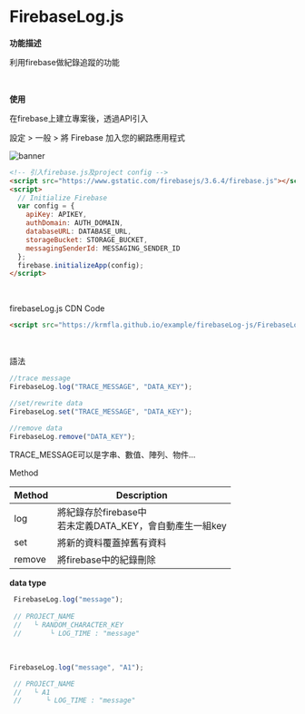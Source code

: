 # FirebaseLog.js

<b>功能描述</b>

利用firebase做紀錄追蹤的功能

<br />

<b>使用</b>

在firebase上建立專案後，透過API引入

設定 > 一般 > 將 Firebase 加入您的網路應用程式

![banner](https://github.com/krmfla/JS-Factory/blob/master/firebaseLog-js/setting.jpg "Firebase")

```html
<!-- 引入firebase.js及project config -->
<script src="https://www.gstatic.com/firebasejs/3.6.4/firebase.js"></script>
<script>
  // Initialize Firebase
  var config = {
    apiKey: APIKEY,
    authDomain: AUTH_DOMAIN, 
    databaseURL: DATABASE_URL,
    storageBucket: STORAGE_BUCKET,
    messagingSenderId: MESSAGING_SENDER_ID
  };
  firebase.initializeApp(config);
</script>
```

<br />

firebaseLog.js CDN Code
```html
<script src="https://krmfla.github.io/example/firebaseLog-js/FirebaseLog.js"></script>
```

<br />

語法

```javascript
//trace message
FirebaseLog.log("TRACE_MESSAGE", "DATA_KEY");

//set/rewrite data 
FirebaseLog.set("TRACE_MESSAGE", "DATA_KEY");

//remove data
FirebaseLog.remove("DATA_KEY");
```

TRACE_MESSAGE可以是字串、數值、陣列、物件...


Method

Method | Description
------ | -----------
log    | 將紀錄存於firebase中 <br /> 若未定義DATA_KEY，會自動產生一組key
set    | 將新的資料覆蓋掉舊有資料
remove | 將firebase中的紀錄刪除

<b>data type</b>

```javascript
 FirebaseLog.log("message");
 
 // PROJECT_NAME
 //   └ RANDOM_CHARACTER_KEY
 //       └ LOG_TIME : "message"
```

<br />

```javascript
FirebaseLog.log("message", "A1");

 // PROJECT_NAME
 //   └ A1
 //      └ LOG_TIME : "message"
```

